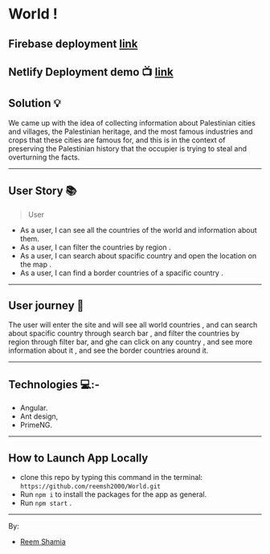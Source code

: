 # World !

## Firebase deployment [link](https://world-8fde8.web.app/)

## Netlify Deployment demo :tv:  [link](https://6244ae6f973eab0008c3e3ca--magenta-longma-b88b8c.netlify.app/)

## Solution :bulb:

We came up with the idea of collecting information about Palestinian cities and villages, the Palestinian heritage, and the most famous industries and crops that these cities are famous for, and this is in the context of preserving the Palestinian history that the occupier is trying to steal and overturning the facts.

---------------
## User Story  :books: 
> User
* As a user, I can see all the countries of the world and information about them.
* As a user, I can filter the countries  by region .
* As a user, I can search about spacific country and open the location on the map .
* As a user, I can find a border countries of a spacific country .

--------------------------
## User journey  :open_book:
The user will enter the site and will see all world countries , and can search about spacific country through search bar , and filter the countries by region through filter bar, and ghe can click on any country , and see more information about it , and see the border countries around it.

------
## Technologies 💻:-
* Angular.
* Ant design,
* PrimeNG.

-----------
## How to Launch App Locally
 * clone this repo by typing this command in the terminal:
 ```https://github.com/reemsh2000/World.git```
* Run `npm i` to install the packages for the app as general.
* Run `npm start` .
------------------
By:
* [Reem Shamia](https://github.com/reemsh2000)

